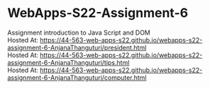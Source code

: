 # WebApps-S22-Assignment-6
Assignment introduction to Java Script and DOM<br>
Hosted At: https://44-563-web-apps-s22.github.io/webapps-s22-assignment-6-AnjanaThanguturi/president.html<br>
Hosted At: https://44-563-web-apps-s22.github.io/webapps-s22-assignment-6-AnjanaThanguturi/tips.html<br>
Hosted At: https://44-563-web-apps-s22.github.io/webapps-s22-assignment-6-AnjanaThanguturi/computer.html<br>
